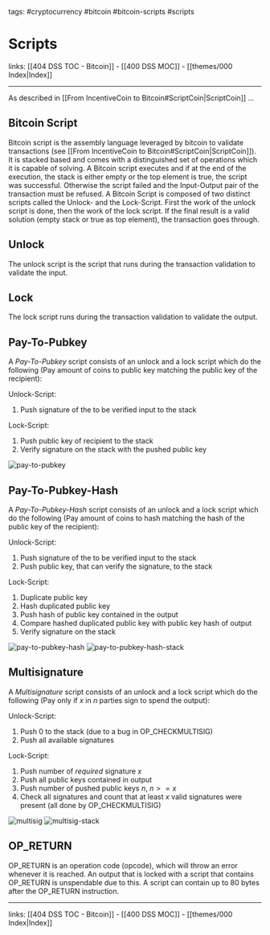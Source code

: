 tags: #cryptocurrency #bitcoin #bitcoin-scripts #scripts
# Scripts

links: [[404 DSS TOC - Bitcoin]] - [[400 DSS MOC]] - [[themes/000 Index|Index]]

---

As described in [[From IncentiveCoin to Bitcoin#ScriptCoin|ScriptCoin]] ...
## Bitcoin Script
Bitcoin script is the assembly language leveraged by bitcoin to validate transactions (see [[From IncentiveCoin to Bitcoin#ScriptCoin|ScriptCoin]]). It is stacked based and comes with a distinguished set of operations which it is capable of solving. A Bitcoin script executes and if at the end of the execution, the stack is either empty or the top element is true, the script was successful. Otherwise the script failed and the Input-Output pair of the transaction must be refused. A Bitcoin Script is composed of two distinct scripts called the Unlock- and the Lock-Script. First the work of the unlock script is done, then the work of the lock script. If the final result is a valid solution (empty stack or true as top element), the transaction goes through.
## Unlock
The unlock script is the script that runs during the transaction validation to validate the input.
## Lock
The lock script runs during the transaction validation to validate the output.
## Pay-To-Pubkey
A *Pay-To-Pubkey* script consists of an unlock and a lock script which do the following (Pay amount of coins to public key matching the public key of the recipient):

Unlock-Script:

1. Push signature of the to be verified input to the stack

Lock-Script:

1. Push public key of recipient to the stack
2. Verify signature on the stack with the pushed public key

![pay-to-pubkey](pay_to_pubkey.png)

## Pay-To-Pubkey-Hash
A *Pay-To-Pubkey-Hash* script consists of an unlock and a lock script which do the following (Pay amount of coins to hash matching the hash of the public key of the recipient):

Unlock-Script:

1. Push signature of the to be verified input to the stack
2. Push public key, that can verify the signature, to the stack

Lock-Script:

1. Duplicate public key
2. Hash duplicated public key
3. Push hash of public key contained in the output
4. Compare hashed duplicated public key with public key hash of output
5. Verify signature on the stack

![pay-to-pubkey-hash](pay_to_pubkey_hash.png)
![pay-to-pubkey-hash-stack](pay_to_pubkey_hash_stack.png)
## Multisignature
A *Multisignature* script consists of an unlock and a lock script which do the following (Pay only if $x$ in $n$ parties sign to spend the output):

Unlock-Script:

1. Push 0 to the stack (due to a bug in OP_CHECKMULTISIG)
2. Push all available signatures

Lock-Script:

1. Push number of *required* signature $x$
2. Push all public keys contained in output
3. Push number of pushed public keys $n$, $n >= x$
4. Check all signatures and count that at least $x$ valid signatures were present (all done by OP_CHECKMULTISIG)

![multisig](multisig.png)
![multisig-stack](multisig_stack.png)
## OP_RETURN
OP_RETURN is an operation code (opcode), which will throw an error whenever it is reached. An output that is locked with a script that contains OP_RETURN is unspendable due to this. A script can contain up to 80 bytes after the OP_RETURN instruction.

---
links: [[404 DSS TOC - Bitcoin]] - [[400 DSS MOC]] - [[themes/000 Index|Index]]